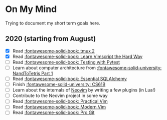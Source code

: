 On My Mind
===

Trying to document my short term goals here.

2020 (starting from August)
---

- [x] Read [:fontawesome-solid-book: tmux 2](https://pragprog.com/titles/bhtmux2/tmux-2/)
- [x] Read [:fontawesome-solid-book: Learn Vimscript the Hard Way](https://learnvimscriptthehardway.stevelosh.com/)
- [ ] Read [:fontawesome-solid-book: Testing with
    Pytest](../programming/python/pytest/testing-with-pytest/index.md)
- [ ] Learn about computer architecture from [:fontawesome-solid-university:
  NandToTetris Part
  1](../computer-science/courses/from-nand-to-tetris-part-1/index.md)
- [ ] Read [:fontawesome-solid-book: Essential SQLAlchemy](../programming/python/databases/sqlalchemy/essential-sqlalchemy/index.md)
- [ ] Finish [:fontawesome-solid-university: CS61B](https://sp19.datastructur.es/)
- [ ] Learn about the internals of [Neovim](https://github.com/neovim/neovim) by
  writing a few plugins (in Lua!)
- [ ] Contribute to the Neovim project in some way
- [ ] Read [:fontawesome-solid-book: Practical Vim](https://learning.oreilly.com/library/view/practical-vim-2nd/9781680501629/)
- [ ] Read [:fontawesome-solid-book: Modern Vim](https://learning.oreilly.com/library/view/modern-vim/9781680506006/)
- [ ] Read [:fontawesome-solid-book: Pro Git](https://git-scm.com/book/en/v2)
